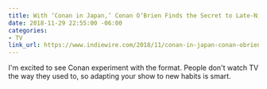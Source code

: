 ```yaml
---
title: With ‘Conan in Japan,’ Conan O’Brien Finds the Secret to Late-Night’s Future
date: 2018-11-29 22:55:00 -06:00
categories:
- TV
link_url: https://www.indiewire.com/2018/11/conan-in-japan-conan-obrien-tbs-changes-1202023778/
---
```


I'm excited to see Conan experiment with the format. People don't watch TV the way they used to, so adapting your show to new habits is smart.

